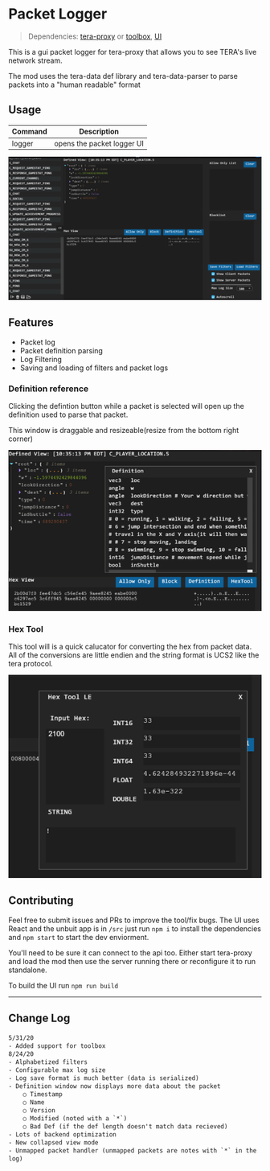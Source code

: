 # Packet Logger

>Dependencies: [tera-proxy](https://github.com/tera-proxy/tera-proxy) or [toolbox](https://github.com/tera-toolbox/tera-toolbox), [UI](https://github.com/tera-mods/ui)

This is a gui packet logger for tera-proxy that allows you to see TERA's live network stream.

The mod uses the tera-data def library and tera-data-parser to parse packets into a "human readable" format

## Usage

| Command | Description |
| --- | --- |
| logger | opens the packet logger UI |

![ScrS1](./docs/images/ScrS1.png)

## Features

- Packet log
- Packet definition parsing
- Log Filtering
- Saving and loading of filters and packet logs

### Definition reference

Clicking the defintion button while a packet is selected will open up the definition used to parse that packet.

This window is draggable and resizeable(resize from the bottom right corner)

![ScrS2](./docs/images/ScrS2.png)

### Hex Tool

This tool will is a quick calucator for converting the hex from packet data. All of the conversions are little endien and the string format is UCS2 like the tera protocol.

![ScrS3](./docs/images/ScrS3.png)

## Contributing

Feel free to submit issues and PRs to improve the tool/fix bugs. The UI uses React and the unbuit app is in `/src` just run `npm i` to install the dependencies and `npm start` to start the dev enviorment.

You'll need to be sure it can connect to the api too. Either start tera-proxy and load the mod then use the server running there or reconfigure it to run standalone.

To build the UI run `npm run build`

---

## Change Log

```none
5/31/20
- Added support for toolbox
8/24/20
- Alphabetized filters
- Configurable max log size
- Log save format is much better (data is serialized)
- Definition window now displays more data about the packet
    ○ Timestamp
    ○ Name
    ○ Version
    ○ Modified (noted with a `*`)
    ○ Bad Def (if the def length doesn't match data recieved)
- Lots of backend optimization
- New collapsed view mode
- Unmapped packet handler (unmapped packets are notes with `*` in the log)
```
